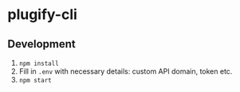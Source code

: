 # plugify-cli

## Development
1. `npm install`
2. Fill in `.env` with necessary details: custom API domain, token etc.
3. `npm start`